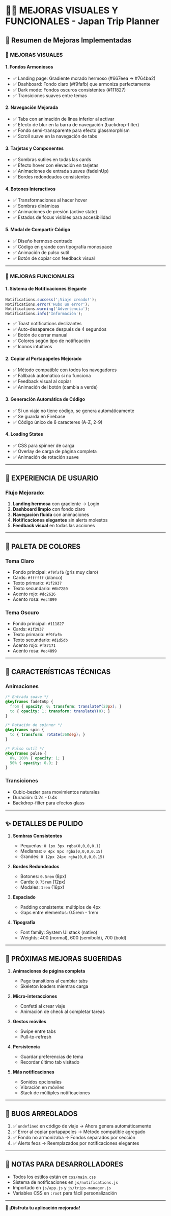 # 🎨✨ MEJORAS VISUALES Y FUNCIONALES - Japan Trip Planner

## 🎯 Resumen de Mejoras Implementadas

### 🎨 MEJORAS VISUALES

#### 1. **Fondos Armoniosos**
- ✅ Landing page: Gradiente morado hermoso (#667eea → #764ba2)
- ✅ Dashboard: Fondo claro (#f9fafb) que armoniza perfectamente
- ✅ Dark mode: Fondos oscuros consistentes (#111827)
- ✅ Transiciones suaves entre temas

#### 2. **Navegación Mejorada**
- ✅ Tabs con animación de línea inferior al activar
- ✅ Efecto de blur en la barra de navegación (backdrop-filter)
- ✅ Fondo semi-transparente para efecto glassmorphism
- ✅ Scroll suave en la navegación de tabs

#### 3. **Tarjetas y Componentes**
- ✅ Sombras sutiles en todas las cards
- ✅ Efecto hover con elevación en tarjetas
- ✅ Animaciones de entrada suaves (fadeInUp)
- ✅ Bordes redondeados consistentes

#### 4. **Botones Interactivos**
- ✅ Transformaciones al hacer hover
- ✅ Sombras dinámicas
- ✅ Animaciones de presión (active state)
- ✅ Estados de focus visibles para accesibilidad

#### 5. **Modal de Compartir Código**
- ✅ Diseño hermoso centrado
- ✅ Código en grande con tipografía monospace
- ✅ Animación de pulso sutil
- ✅ Botón de copiar con feedback visual

---

### 🚀 MEJORAS FUNCIONALES

#### 1. **Sistema de Notificaciones Elegante**
```javascript
Notifications.success('¡Viaje creado!');
Notifications.error('Hubo un error');
Notifications.warning('Advertencia');
Notifications.info('Información');
```
- ✅ Toast notifications deslizantes
- ✅ Auto-desaparece después de 4 segundos
- ✅ Botón de cerrar manual
- ✅ Colores según tipo de notificación
- ✅ Iconos intuitivos

#### 2. **Copiar al Portapapeles Mejorado**
- ✅ Método compatible con todos los navegadores
- ✅ Fallback automático si no funciona
- ✅ Feedback visual al copiar
- ✅ Animación del botón (cambia a verde)

#### 3. **Generación Automática de Código**
- ✅ Si un viaje no tiene código, se genera automáticamente
- ✅ Se guarda en Firebase
- ✅ Código único de 6 caracteres (A-Z, 2-9)

#### 4. **Loading States**
- ✅ CSS para spinner de carga
- ✅ Overlay de carga de página completa
- ✅ Animación de rotación suave

---

## 📱 EXPERIENCIA DE USUARIO

### Flujo Mejorado:
1. **Landing hermosa** con gradiente → Login
2. **Dashboard limpio** con fondo claro
3. **Navegación fluida** con animaciones
4. **Notificaciones elegantes** sin alerts molestos
5. **Feedback visual** en todas las acciones

---

## 🎨 PALETA DE COLORES

### Tema Claro
- Fondo principal: `#f9fafb` (gris muy claro)
- Cards: `#ffffff` (blanco)
- Texto primario: `#1f2937`
- Texto secundario: `#6b7280`
- Acento rojo: `#dc2626`
- Acento rosa: `#ec4899`

### Tema Oscuro
- Fondo principal: `#111827`
- Cards: `#1f2937`
- Texto primario: `#f9fafb`
- Texto secundario: `#d1d5db`
- Acento rojo: `#f87171`
- Acento rosa: `#ec4899`

---

## 🔧 CARACTERÍSTICAS TÉCNICAS

### Animaciones
```css
/* Entrada suave */
@keyframes fadeInUp {
  from { opacity: 0; transform: translateY(20px); }
  to { opacity: 1; transform: translateY(0); }
}

/* Rotación de spinner */
@keyframes spin {
  to { transform: rotate(360deg); }
}

/* Pulso sutil */
@keyframes pulse {
  0%, 100% { opacity: 1; }
  50% { opacity: 0.9; }
}
```

### Transiciones
- Cubic-bezier para movimientos naturales
- Duración: 0.2s - 0.4s
- Backdrop-filter para efectos glass

---

## ✨ DETALLES DE PULIDO

1. **Sombras Consistentes**
   - Pequeñas: `0 1px 3px rgba(0,0,0,0.1)`
   - Medianas: `0 4px 8px rgba(0,0,0,0.15)`
   - Grandes: `0 12px 24px rgba(0,0,0,0.15)`

2. **Bordes Redondeados**
   - Botones: `0.5rem` (8px)
   - Cards: `0.75rem` (12px)
   - Modales: `1rem` (16px)

3. **Espaciado**
   - Padding consistente: múltiplos de 4px
   - Gaps entre elementos: 0.5rem - 1rem

4. **Tipografía**
   - Font family: System UI stack (nativo)
   - Weights: 400 (normal), 600 (semibold), 700 (bold)

---

## 🎯 PRÓXIMAS MEJORAS SUGERIDAS

1. **Animaciones de página completa**
   - Page transitions al cambiar tabs
   - Skeleton loaders mientras carga

2. **Micro-interacciones**
   - Confetti al crear viaje
   - Animación de check al completar tareas

3. **Gestos móviles**
   - Swipe entre tabs
   - Pull-to-refresh

4. **Persistencia**
   - Guardar preferencias de tema
   - Recordar último tab visitado

5. **Más notificaciones**
   - Sonidos opcionales
   - Vibración en móviles
   - Stack de múltiples notificaciones

---

## 🐛 BUGS ARREGLADOS

1. ✅ `undefined` en código de viaje → Ahora genera automáticamente
2. ✅ Error al copiar portapapeles → Método compatible agregado
3. ✅ Fondo no armonizaba → Fondos separados por sección
4. ✅ Alerts feos → Reemplazados por notificaciones elegantes

---

## 📝 NOTAS PARA DESARROLLADORES

- Todos los estilos están en `css/main.css`
- Sistema de notificaciones en `js/notifications.js`
- Importado en `js/app.js` y `js/trips-manager.js`
- Variables CSS en `:root` para fácil personalización

---

**🎉 ¡Disfruta tu aplicación mejorada!**
